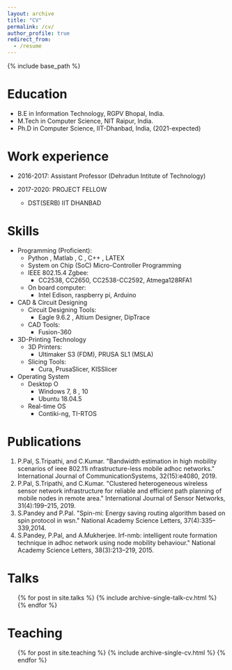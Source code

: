 ```yaml
---
layout: archive
title: "CV" 
permalink: /cv/
author_profile: true
redirect_from:
  - /resume
---
```


{% include base_path %}

Education
======
* B.E in Information Technology, RGPV Bhopal, India. 
* M.Tech in Computer Science, NIT Raipur, India.
* Ph.D in Computer Science, IIT-Dhanbad, India, (2021-expected)

Work experience
======
*  2016-2017: Assistant Professor (Dehradun Intitute of Technology)
  
* 2017-2020: PROJECT FELLOW
  * DST(SERB) IIT DHANBAD
  
  
  
Skills
======
* Programming (Proficient):
  * Python , Matlab , C , C++ , LATEX
  * System on Chip (SoC) Micro-Controller Programming
  * IEEE 802.15.4 Zgbee:
    * CC2538, CC2650, CC2538-CC2592, Atmega128RFA1
  * On board computer:
    * Intel Edison, raspberry pi, Arduino 
* CAD \& Circuit Designing
  * Circuit Designing Tools:
    * Eagle 9.6.2 , Altium Designer, DipTrace 
  * CAD Tools:
    * Fusion-360
* 3D-Printing Technology
  * 3D Printers:
    * Ultimaker S3 (FDM), PRUSA SL1 (MSLA)
  * Slicing Tools:
    * Cura, PrusaSlicer, KISSlicer
* Operating System 
  * Desktop O
    * Windows 7, 8 , 10 
    * Ubuntu 18.04.5
  * Real-time OS
    * Contiki-ng, TI-RTOS


Publications
======
<!-- <ul>{% for post in site.publications %}{% include archive-single-cv.html %}{% endfor %}</ul> -->
1. P.Pal, S.Tripathi, and C.Kumar. "Bandwidth estimation in high mobility scenarios of ieee 802.11i nfrastructure-less mobile adhoc networks." International Journal of CommunicationSystems, 32(15):e4080, 2019.
2. P.Pal, S.Tripathi, and C.Kumar. "Clustered heterogeneous wireless sensor network infrastructure for reliable and efficient path planning of mobile nodes in remote area." International Journal of Sensor Networks, 31(4):199–215, 2019.
3. S.Pandey and P.Pal. "Spin-mi: Energy saving routing algorithm based on spin protocol in wsn." National Academy Science Letters, 37(4):335–339,2014. 
4. S.Pandey, P.Pal, and A.Mukherjee. Irf-nmb: intelligent route formation technique in adhoc network using node mobility behaviour." National Academy Science Letters, 38(3):213–219, 2015. 

Talks
======
  <ul>{% for post in site.talks %}
    {% include archive-single-talk-cv.html %}
  {% endfor %}</ul>
  
Teaching
======
  <ul>{% for post in site.teaching %}
    {% include archive-single-cv.html %}
  {% endfor %}</ul>
  
  

